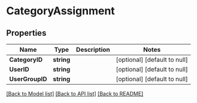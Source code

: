 # CategoryAssignment

## Properties
Name | Type | Description | Notes
------------ | ------------- | ------------- | -------------
**CategoryID** | **string** |  | [optional] [default to null]
**UserID** | **string** |  | [optional] [default to null]
**UserGroupID** | **string** |  | [optional] [default to null]

[[Back to Model list]](../README.md#documentation-for-models) [[Back to API list]](../README.md#documentation-for-api-endpoints) [[Back to README]](../README.md)


